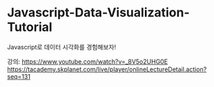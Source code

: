 # Javascript-Data-Visualization-Tutorial

Javascript로 데이터 시각화를 경험해보자!

강의: https://www.youtube.com/watch?v=_8V5o2UHG0E
https://tacademy.skplanet.com/live/player/onlineLectureDetail.action?seq=131
